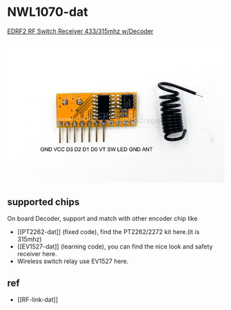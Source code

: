 
# NWL1070-dat


[EDRF2 RF Switch Receiver 433/315mhz w/Decoder](https://www.electrodragon.com/product/rf-switch-receiver-433315mhz-wdecoder/)


![](2025-06-25-15-06-03.png)


## supported chips 

On board Decoder, support and match with other encoder chip like

- [[PT2262-dat]] (fixed code), find the PT2262/2272 kit here.(it is 315mhz)
- [[EV1527-dat]] (learning code), you can find the nice look and safety receiver here.
- Wireless switch relay use EV1527 here.




## ref 

- [[RF-link-dat]]